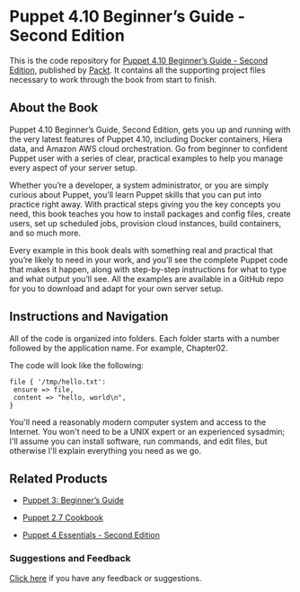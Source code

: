 # Puppet 4.10 Beginner’s Guide - Second Edition
This is the code repository for [Puppet 4.10 Beginner’s Guide - Second Edition](https://www.packtpub.com/networking-and-servers/puppet-beginners-guide-second-edition?utm_source=github&utm_medium=repository&utm_campaign=9781787124004), published by [Packt](https://www.packtpub.com/?utm_source=github). It contains all the supporting project files necessary to work through the book from start to finish.
## About the Book
Puppet 4.10 Beginner’s Guide, Second Edition, gets you up and running with the very latest features of Puppet 4.10, including Docker containers, Hiera data, and Amazon AWS cloud orchestration. Go from beginner to confident Puppet user with a series of clear, practical examples to help you manage every aspect of your server setup.

Whether you’re a developer, a system administrator, or you are simply curious about Puppet, you’ll learn Puppet skills that you can put into practice right away. With practical steps giving you the key concepts you need, this book teaches you how to install packages and config files, create users, set up scheduled jobs, provision cloud instances, build containers, and so much more.

Every example in this book deals with something real and practical that you’re likely to need in your work, and you’ll see the complete Puppet code that makes it happen, along with step-by-step instructions for what to type and what output you’ll see. All the examples are available in a GitHub repo for you to download and adapt for your own server setup.
## Instructions and Navigation
All of the code is organized into folders. Each folder starts with a number followed by the application name. For example, Chapter02.



The code will look like the following:
```
file { '/tmp/hello.txt':
 ensure => file,
 content => "hello, world\n",
}
```

You'll need a reasonably modern computer system and access to the Internet. You won't need to be a UNIX expert or an experienced sysadmin; I'll assume you can install software, run commands, and edit files, but otherwise I'll explain everything you need as we go.

## Related Products
* [Puppet 3: Beginner’s Guide](https://www.packtpub.com/networking-and-servers/puppet-3-beginner’s-guide?utm_source=github&utm_medium=repository&utm_campaign=9781782161240)

* [Puppet 2.7 Cookbook](https://www.packtpub.com/networking-and-servers/puppet-27-cookbook?utm_source=github&utm_medium=repository&utm_campaign=9781849515382)

* [Puppet 4 Essentials - Second Edition](https://www.packtpub.com/networking-and-servers/puppet-4-essentials-second-edition?utm_source=github&utm_medium=repository&utm_campaign=9781785881107)

### Suggestions and Feedback
[Click here](https://docs.google.com/forms/d/e/1FAIpQLSe5qwunkGf6PUvzPirPDtuy1Du5Rlzew23UBp2S-P3wB-GcwQ/viewform) if you have any feedback or suggestions.
